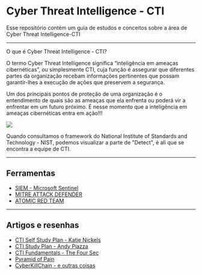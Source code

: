 # Cyber Threat Intelligence - CTI

Esse repositório contém um guia de estudos e conceitos sobre a área de Cyber Threat Intelligence-CTI 

---

O que é Cyber Threat Intelligence - CTI?

O termo Cyber Threat Intelligence significa “inteligência em ameaças cibernéticas”, ou simplesmente CTI, cuja função é assegurar que diferentes partes da organização recebam informações pertinentes que possam garantir-lhes a execução de ações que preservem a segurança.

Um dos principais pontos de proteção de uma organização é o entendimento de quais são as ameaças que ela enfrenta ou poderá vir a enfrentar em um futuro próximo. É nesse momento que a inteligência em ameaças cibernéticas entra em ação!!!

![](https://tangensystech.com/wp-content/uploads/2021/01/nist.png)

Quando consultamos o framework do National Institute of Standards and Technology - NIST, podemos visualizar a parte de "Detect", é ali que se encontra a equipe de CTI.


---

## Ferramentas
- [SIEM - Microsoft Sentinel](https://docs.microsoft.com/pt-br/learn/modules/intro-to-azure-sentinel/)
- [MITRE ATTACK DEFENDER](https://app.cybrary.it/browse/course/mitre-attack-defender-mad-attack-for-cyber-threat-intelligence)
- [ATOMIC RED TEAM](https://atomicredteam.io/)


---

## Artigos e resenhas

- [CTI Self Study Plan - Katie Nickels](https://medium.com/katies-five-cents/a-cyber-threat-intelligence-self-study-plan-part-1-968b5a8daf9a)
- [CTI Study Plan - Andy Piazza](https://klrgrz.medium.com/cyber-threat-intelligence-study-plan-c60484d319cb)
- [CTI Fundamentals - The Four Sec](https://medium.com/@thefoursec/threat-intelligence-the-fundamentals-fc582bba7b7)
- [Pyramid of Pain](https://www.sans.org/tools/the-pyramid-of-pain/)
- [CyberKillChain - e outras coisas](https://www.sans.org/blog/cyber-kill-chain-mitre-attack-purple-team/)
